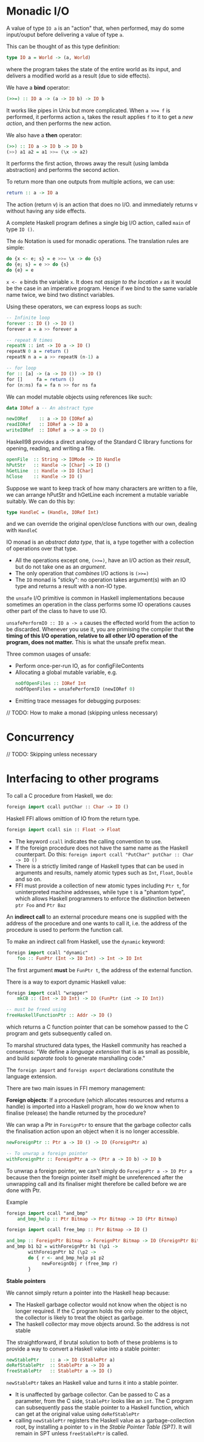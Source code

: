 # Monadic I/O

A value of type `IO a` is an "action" that, when performed, may do some input/ouput before delivering a value of type `a`.

This can be thought of as this type definition:
```haskell
type IO a = World -> (a, World)
```
where the program takes the state of the entire world as its input, and delivers a modified world as a result (due to side effects).

We have a **bind** operator:
```haskell
(>>=) :: IO a -> (a -> IO b) -> IO b
```

It works like pipes in Unix but more complicated. When `a >>= f` is performed, it performs action `a`, takes the result applies `f` to it to get a *new action*, and then performs the new action.

We also have a **then** operator:
```haskell
(>>) :: IO a -> IO b -> IO b
(>>) a1 a2 = a1 >>= (\x -> a2)
```

It performs the first action, throws away the result (using lambda abstraction) and performs the second action.


To return more than one outputs from multiple actions, we can use:
```haskell
return :: a -> IO a
```

The action (return v) is an action that does no I/O. and immediately returns v without having any side effects.

A complete Haskell program defines a single big I/O action, called `main` of type `IO ()`.

The `do` Notation is used for monadic operations. The translation rules are simple:

```haskell
do {x <- e; s} = e >>= \x -> do {s}
do {e; s} = e >> do {s}
do {e} = e
```
`x <- e` binds the variable `x`. It does not *assign to the location `x`* as it would be the case in an imperative program. Hence if we bind to the same variable name twice, we bind two distinct variables.

Using these operators, we can express loops as such:

```haskell
-- Infinite loop
forever :: IO () -> IO ()
forever a = a >> forever a

-- repeat N times
repeatN :: int -> IO a -> IO ()
repeatN 0 a = return ()
repeatN n a = a >> repeatN (n-1) a

-- for loop
for :: [a] -> (a -> IO ()) -> IO ()
for []     fa = return ()
for (n:ns) fa = fa n >> for ns fa
```

We can model mutable objects using references like such:
```haskell
data IORef a -- An abstract type

newIORef    :: a -> IO (IORef a)
readIORef   :: IORef a -> IO a
writeIORef  :: IORef a -> a -> IO ()
```

Haskell98 provides a direct analogy of the Standard C library functions for opening, reading, and writing a file.

```haskell
openFile  :: String -> IOMode -> IO Handle
hPutStr   :: Handle -> [Char] -> IO ()
hGetLine  :: Handle -> IO [Char]
hClose    :: Handle -> IO ()
```

Suppose we want to keep track of how many characters are written to a file, we can arrange hPutStr and hGetLine each increment a mutable variable suitably. We can do this by:

```haskell
type HandleC = (Handle, IORef Int)
```

and we can override the original open/close functions with our own, dealing with `HandleC`

IO monad is an *abstract data type*, that is, a type together with a collection of operations over that type.
- All the operations except one, `(>>=)`, have an I/O action as their *result*, but do not take one as an *argument*.
- The only operation that *combines* I/O actions is `(>>=)`
- The `IO` monad is "sticky": no operation takes argument(s) with an IO type and returns a result with a non-IO type.

the `unsafe` I/O primitive is common in Haskell implementations because sometimes an operation in the class performs some IO operations causes other part of the class to have to use IO.

`unsafePerformIO :: IO a -> a` causes the effected world from the action to be discarded. Whenever you use it, you are primising the compiler that **the timing of this I/O operation, relative to all other I/O operation of the program, does not matter.** This is what the unsafe prefix mean.

Three common usages of unsafe:
- Perform once-per-run IO, as for configFileContents
- Allocating a global mutable variable, e.g.
  ```haskell
  noOfOpenFiles :: IORef Int
  noOfOpenFiles = unsafePerformIO (newIORef 0)
  ```
- Emitting trace messages for debugging purposes:


// TODO: How to make a monad (skipping unless necessary)

# Concurrency
// TODO: Skipping unless necessary

# Interfacing to other programs
To call a C procedure from Haskell, we do:

```haskell
foreign import ccall putChar :: Char -> IO ()
```

Haskell FFI allows omittion of IO from the return type.

```haskell
foreign import ccall sin :: Float -> Float
```

- The keyword `ccall` indicates the calling convention to use.
- If the foreign procedure does not have the same name as the Haskell counterpart. Do this:
  `foreign import ccall "PutChar" putChar :: Char -> IO ()`
- There is a strictly limited range of Haskell types that can be used in arguments and results, namely atomic types such as `Int`, `Float`, `Double` and so on.
- FFI must provide a collection of new atomic types including `Ptr t`, for uninterpreted machine addresses, while type `t` is a "phantom type", which allows Haskell programmers to enforce the distinction between `ptr Foo` and `Ptr Baz`

An **indirect call** to an external procedure means one is supplied with the address of the procedure and one wants to call it, i.e. the address of the procedure is used to perform the function call.

To make an indirect call from Haskell, use the `dynamic` keyword:

```haskell
foreign import ccall "dynamic"
	foo :: FunPtr (Int -> IO Int) -> Int -> IO Int
```

The first argument **must** be `FunPtr t`, the address of the external function.

There is a way to export dynamic Haskell value:

```haskell
foreign import ccall "wrapper"
	mkCB :: (Int -> IO Int) -> IO (FunPtr (int -> IO Int))

-- must be freed using
freeHaskellFunctionPtr :: Addr -> IO ()
```

which returns a C function pointer that can be somehow passed to the C program and gets subsequently called on.


To marshal structured data types, the Haskell community has reached a consensus: "We define a *language extension* that is as small as possible, and build *separate tools* to generate marshalling code."

The `foreign import` and `foreign export` declarations constitute the language extension. 

There are two main issues in FFI memory management:

**Foreign objects**: If a procedure (which allocates resources and returns a handle) is imported into a Haskell program, how do we know when to finalise (release) the handle returned by the procedure?


We can wrap a Ptr in `ForeignPtr` to ensure that the garbage collector calls the finalisation action upon an object when it is no longer accessible.

```haskell
newForeignPtr :: Ptr a -> IO () -> IO (ForeignPtr a) 

-- To unwrap a foreign pointer
withForeignPtr :: ForeignPtr a -> (Ptr a -> IO b) -> IO b
```

To unwrap a foreign pointer, we can't simply do `ForeignPtr a -> IO Ptr a` because then the foreign pointer itself might be unreferenced after the unwrapping call and its finaliser might therefore be called before we are done with Ptr.

Example

```haskell
foreign import ccall "and_bmp"
	and_bmp_help :: Ptr Bitmap -> Ptr Bitmap -> IO (Ptr Bitmap)

foreign import ccall free_bmp :: Ptr Bitmap -> IO ()

and_bmp :: ForeignPtr Bitmap -> ForeignPtr Bitmap -> IO (ForeignPtr Bitmap)
and_bmp b1 b2 = withForeignPtr b1 (\p1 ->
		withForeignPtr b2 (\p2 ->
		do { r <- and_bmp_help p1 p2
		     newForeignObj r (free_bmp r)
		} 
```


**Stable pointers**

We cannot simply return a pointer into the Haskell heap because:
- The Haskell garbage collector would not know when the object is no longer required. If the C program holds the only pointer to the object, the collector is likely to treat the object as garbage.
- The haskell collector may move objects around. So the address is not stable

The straightforward, if brutal solution to both of these problems is to provide a way to convert a Haskell value into a stable pointer:

```haskell
newStablePtr	:: a -> IO (StablePtr a)
deRefStablePtr	:: StablePtr a -> IO a
freeStablePtr	:: StablePtr a -> IO ()
```

`newStablePtr` takes an Haskell value and turns it into a stable pointer. 
- It is unaffected by garbage collector. Can be passed to C as a parameter, from the C side, `StablePtr` looks like an `int`. The C program can subsequently pass the stable pointer to a Haskell function, which can get at the original value using `deRefStablePtr`
- calling `newStablePtr` registers the Haskell value as a garbage-collection root, by installing a pointer to `v` in the *Stable Pointer Table (SPT)*. It will remain in SPT unless `freeStablePtr` is called.






